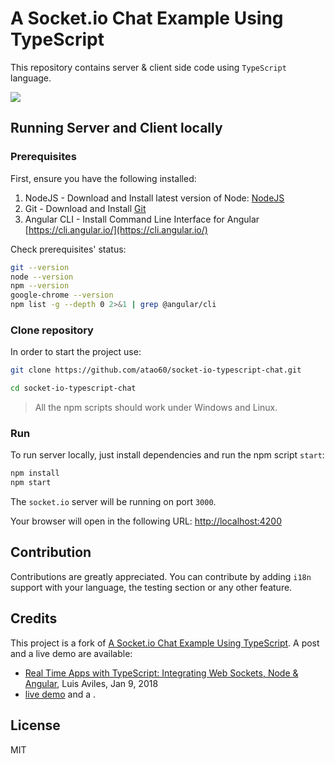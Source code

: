 A Socket.io Chat Example Using TypeScript
=========================================

This repository contains server & client side code using `TypeScript` language.

![](https://luixaviles.com/assets/images/posts/typescript-chat/typescript-chat.gif?raw=true)

## Running Server and Client locally

### Prerequisites

First, ensure you have the following installed:

1. NodeJS - Download and Install latest version of Node: [NodeJS](https://nodejs.org)
2. Git - Download and Install [Git](https://git-scm.com)
3. Angular CLI - Install Command Line Interface for Angular [https://cli.angular.io/](https://cli.angular.io/)

Check prerequisites' status:
```bash
git --version
node --version
npm --version 
google-chrome --version
npm list -g --depth 0 2>&1 | grep @angular/cli
```

### Clone repository

In order to start the project use:

```bash
git clone https://github.com/atao60/socket-io-typescript-chat.git

cd socket-io-typescript-chat
```
> All the npm scripts should work under Windows and Linux.

### Run

To run server locally, just install dependencies and run the npm script `start`:

```bash
npm install
npm start
```

The `socket.io` server will be running on port `3000`.

Your browser will open in the following URL: [http://localhost:4200](http://localhost:4200/)

## Contribution

Contributions are greatly appreciated. You can contribute by adding `i18n` support with your language, the testing section or any other feature.

## Credits

This project is a fork of [A Socket.io Chat Example Using TypeScript](https://github.com/luixaviles/socket-io-typescript-chat). A post and a live demo are available: 

* [Real Time Apps with TypeScript: Integrating Web Sockets, Node & Angular](https://medium.com/dailyjs/real-time-apps-with-typescript-integrating-web-sockets-node-angular-e2b57cbd1ec1), Luis Aviles, Jan 9, 2018
* [live demo](https://typescript-chat.firebaseapp.com) and a .

## License

MIT

